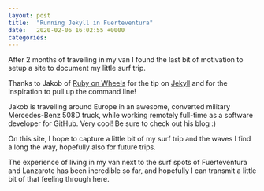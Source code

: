 ```yaml
---
layout: post
title:  "Running Jekyll in Fuerteventura"
date:   2020-02-06 16:02:55 +0000
categories:
---
```

After 2 months of travelling in my van I found the last bit of motivation to setup a site to document my little surf trip.

Thanks to Jakob of [Ruby on Wheels][ruby-on-wheels] for the tip on [Jekyll][jekyll] and for the inspiration to pull up the command line!

Jakob is travelling around Europe in an awesome, converted military Mercedes-Benz 508D truck, while working remotely full-time as a software developer for GitHub. Very cool! Be sure to check out his blog :)

On this site, I hope to capture a little bit of my surf trip and the waves I find a long the way, hopefully also for future trips.

The experience of living in my van next to the surf spots of Fuerteventura and Lanzarote has been incredible so far, and hopefully I can transmit a little bit of that feeling through here.     


[jekyll]:https://jekyllrb.com/
[ruby-on-wheels]: https://ruby-on-wheels.github.io
